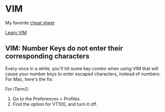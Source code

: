 # VIM

My favorite [cheat sheet](https://vim.rtorr.com)

[Learn VIM](https://www.openvim.com/tutorial.html)

## VIM: Number Keys do not enter their corresponding characters

Every once in a while, you'll hit some key combo when using VIM that will cause your number keys to enter escaped characters, instead of numbers. For Mac, here's the fix:

For iTerm2:

1. Go to the Preferences > Profiles
2. Find the option for VT100, and turn it off.
